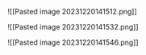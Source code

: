 ![[Pasted image 20231220141512.png]]

![[Pasted image 20231220141532.png]]

![[Pasted image 20231220141546.png]]

